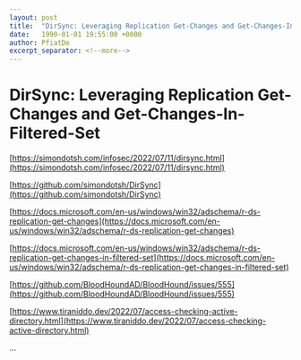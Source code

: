 ```yaml
---
layout: post
title:  "DirSync: Leveraging Replication Get-Changes and Get-Changes-In-Filtered-Set"
date:   1990-01-01 19:55:00 +0000
author: PfiatDe
excerpt_separator: <!--more-->
---
```


# DirSync: Leveraging Replication Get-Changes and Get-Changes-In-Filtered-Set

[https://simondotsh.com/infosec/2022/07/11/dirsync.html](https://simondotsh.com/infosec/2022/07/11/dirsync.html)

[https://github.com/simondotsh/DirSync](https://github.com/simondotsh/DirSync)

[https://docs.microsoft.com/en-us/windows/win32/adschema/r-ds-replication-get-changes](https://docs.microsoft.com/en-us/windows/win32/adschema/r-ds-replication-get-changes)

[https://docs.microsoft.com/en-us/windows/win32/adschema/r-ds-replication-get-changes-in-filtered-set](https://docs.microsoft.com/en-us/windows/win32/adschema/r-ds-replication-get-changes-in-filtered-set)

[https://github.com/BloodHoundAD/BloodHound/issues/555](https://github.com/BloodHoundAD/BloodHound/issues/555)

[https://www.tiraniddo.dev/2022/07/access-checking-active-directory.html](https://www.tiraniddo.dev/2022/07/access-checking-active-directory.html)

...
<!--more-->
